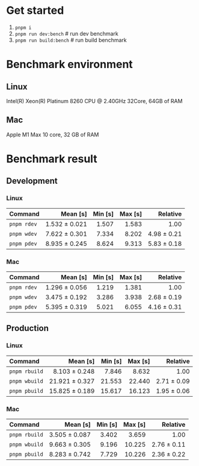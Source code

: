 # Get started
1. `pnpm i`
2. `pnpm run dev:bench` # run dev benchmark
3. `pnpm run build:bench` # run build benchmark


<!---benchStart-->
# Benchmark environment
## Linux
Intel(R) Xeon(R) Platinum 8260 CPU @ 2.40GHz 32Core, 64GB of RAM
## Mac
Apple M1 Max 10 core, 32 GB of RAM

# Benchmark result

## Development 

### Linux 
| Command | Mean [s] | Min [s] | Max [s] | Relative |
|:---|---:|---:|---:|---:|
| `pnpm rdev` | 1.532 ± 0.021 | 1.507 | 1.583 | 1.00 |
| `pnpm wdev` | 7.622 ± 0.301 | 7.334 | 8.202 | 4.98 ± 0.21 |
| `pnpm pdev` | 8.935 ± 0.245 | 8.624 | 9.313 | 5.83 ± 0.18 |


### Mac
| Command | Mean [s] | Min [s] | Max [s] | Relative |
|:---|---:|---:|---:|---:|
| `pnpm rdev` | 1.296 ± 0.056 | 1.219 | 1.381 | 1.00 |
| `pnpm wdev` | 3.475 ± 0.192 | 3.286 | 3.938 | 2.68 ± 0.19 |
| `pnpm pdev` | 5.395 ± 0.319 | 5.021 | 6.055 | 4.16 ± 0.31 |


## Production

### Linux 
| Command | Mean [s] | Min [s] | Max [s] | Relative |
|:---|---:|---:|---:|---:|
| `pnpm rbuild` | 8.103 ± 0.248 | 7.846 | 8.632 | 1.00 |
| `pnpm wbuild` | 21.921 ± 0.327 | 21.553 | 22.440 | 2.71 ± 0.09 |
| `pnpm pbuild` | 15.825 ± 0.189 | 15.617 | 16.123 | 1.95 ± 0.06 |


### Mac
| Command | Mean [s] | Min [s] | Max [s] | Relative |
|:---|---:|---:|---:|---:|
| `pnpm rbuild` | 3.505 ± 0.087 | 3.402 | 3.659 | 1.00 |
| `pnpm wbuild` | 9.663 ± 0.305 | 9.196 | 10.225 | 2.76 ± 0.11 |
| `pnpm pbuild` | 8.283 ± 0.742 | 7.729 | 10.226 | 2.36 ± 0.22 |

<!---benchEnd-->
	
	